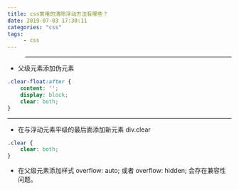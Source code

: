 ```yaml
---
title: css常用的清除浮动方法有哪些？
date: 2019-07-03 17:30:11
categories: "css"
tags:
     - css
---
```


> ***

- 父级元素添加伪元素
```css
.clear-float:after {
    content: '';
    display: block;
    clear: both;
}
```

 ***


 <!-- more -->

- 在与浮动元素平级的最后面添加新元素 div.clear
```css
.clear {
    clear: both;
}
```
- 在父级元素添加样式 overflow: auto; 或者 overflow: hidden; 会存在兼容性问题。

